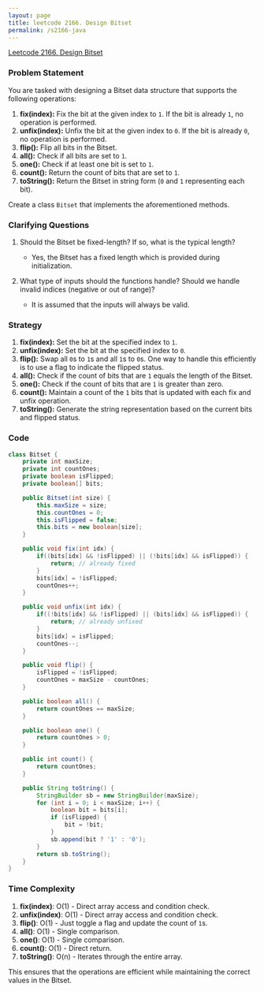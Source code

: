 ```yaml
---
layout: page
title: leetcode 2166. Design Bitset
permalink: /s2166-java
---
```

[Leetcode 2166. Design Bitset](https://algoadvance.github.io/algoadvance/l2166)
### Problem Statement

You are tasked with designing a Bitset data structure that supports the following operations:

1. **fix(index):** Fix the bit at the given index to `1`. If the bit is already `1`, no operation is performed.
2. **unfix(index):** Unfix the bit at the given index to `0`. If the bit is already `0`, no operation is performed.
3. **flip():** Flip all bits in the Bitset.
4. **all():** Check if all bits are set to `1`.
5. **one():** Check if at least one bit is set to `1`.
6. **count():** Return the count of bits that are set to `1`.
7. **toString():** Return the Bitset in string form (`0` and `1` representing each bit).

Create a class `Bitset` that implements the aforementioned methods.

### Clarifying Questions

1. Should the Bitset be fixed-length? If so, what is the typical length?
   - Yes, the Bitset has a fixed length which is provided during initialization.

2. What type of inputs should the functions handle? Should we handle invalid indices (negative or out of range)?
   - It is assumed that the inputs will always be valid.

### Strategy

1. **fix(index):** Set the bit at the specified index to `1`. 
2. **unfix(index):** Set the bit at the specified index to `0`.
3. **flip():** Swap all `0`s to `1`s and all `1`s to `0`s. One way to handle this efficiently is to use a flag to indicate the flipped status.
4. **all():** Check if the count of bits that are `1` equals the length of the Bitset.
5. **one():** Check if the count of bits that are `1` is greater than zero.
6. **count():** Maintain a count of the `1` bits that is updated with each fix and unfix operation.
7. **toString():** Generate the string representation based on the current bits and flipped status.

### Code

```java
class Bitset {
    private int maxSize;
    private int countOnes;
    private boolean isFlipped;
    private boolean[] bits;

    public Bitset(int size) {
        this.maxSize = size;
        this.countOnes = 0;
        this.isFlipped = false;
        this.bits = new boolean[size];
    }

    public void fix(int idx) {
        if((bits[idx] && !isFlipped) || (!bits[idx] && isFlipped)) {
            return; // already fixed
        }
        bits[idx] = !isFlipped;
        countOnes++;
    }

    public void unfix(int idx) {
        if((!bits[idx] && !isFlipped) || (bits[idx] && isFlipped)) {
            return; // already unfixed
        }
        bits[idx] = isFlipped;
        countOnes--;
    }

    public void flip() {
        isFlipped = !isFlipped;
        countOnes = maxSize - countOnes;
    }

    public boolean all() {
        return countOnes == maxSize;
    }

    public boolean one() {
        return countOnes > 0;
    }

    public int count() {
        return countOnes;
    }

    public String toString() {
        StringBuilder sb = new StringBuilder(maxSize);
        for (int i = 0; i < maxSize; i++) {
            boolean bit = bits[i];
            if (isFlipped) {
                bit = !bit;
            }
            sb.append(bit ? '1' : '0');
        }
        return sb.toString();
    }
}
```

### Time Complexity

1. **fix(index)**: O(1) - Direct array access and condition check.
2. **unfix(index)**: O(1) - Direct array access and condition check.
3. **flip()**: O(1) - Just toggle a flag and update the count of `1`s.
4. **all()**: O(1) - Single comparison.
5. **one()**: O(1) - Single comparison.
6. **count()**: O(1) - Direct return.
7. **toString()**: O(n) - Iterates through the entire array.

This ensures that the operations are efficient while maintaining the correct values in the Bitset.